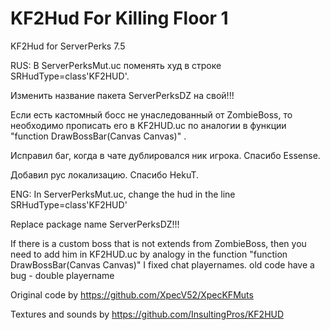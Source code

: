 # KF2Hud For Killing Floor 1
KF2Hud for ServerPerks 7.5

RUS:
В ServerPerksMut.uc поменять худ в строке SRHudType=class'KF2HUD'.

Изменить название пакета ServerPerksDZ на свой!!!

Если есть кастомный босс не унаследованный от ZombieBoss, то необходимо прописать его в KF2HUD.uc по аналогии в функции "function DrawBossBar(Canvas Canvas)" .

Исправил баг, когда в чате дублировался ник игрока. Спасибо Essense.

Добавил рус локализацию. Спасибо HekuT.

ENG: 
In ServerPerksMut.uc, change the hud in the line SRHudType=class'KF2HUD'

Replace package name ServerPerksDZ!!!

If there is a custom boss that is not extends from ZombieBoss, then you need to add him in KF2HUD.uc by analogy in the function "function DrawBossBar(Canvas Canvas)"
I fixed chat playernames. old code have a bug - double playername

Original code by https://github.com/XpecV52/XpecKFMuts

Textures and sounds by https://github.com/InsultingPros/KF2HUD
